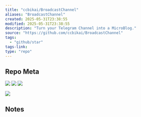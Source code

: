 ```yaml
---
title: "ccbikai/BroadcastChannel"
aliases: "BroadcastChannel"
created: 2025-05-31T23:38:55
modified: 2025-05-31T23:38:55
description: "Turn your Telegram Channel into a MicroBlog."
source: "https://github.com/ccbikai/BroadcastChannel"
tags:
  - "github/star"
tags-link:
type: "repo"
---
```

## Repo Meta

![](https://img.shields.io/github/stars/ccbikai/BroadcastChannel?style=for-the-badge&label=stars) ![](https://img.shields.io/github/repo-size/ccbikai/BroadcastChannel?style=for-the-badge&label=size) ![](https://img.shields.io/github/created-at/ccbikai/BroadcastChannel?style=for-the-badge&label=since)

[![](https://github-readme-stats.vercel.app/api/pin/?username=ccbikai&repo=BroadcastChannel&bg_color=00000000)](https://github.com/ccbikai/BroadcastChannel)

## Notes

